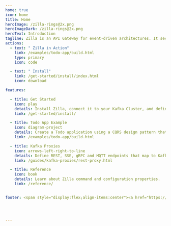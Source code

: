 ```yaml
---
home: true
icon: home
title: Home
heroImage: /zilla-rings@2x.png
heroImageDark: /zilla-rings@2x.png
heroText: Introduction
tagline: Zilla is an API Gateway for event-driven architectures. It securely interfaces web apps, IoT clients, and microservices to Apache Kafka® via declaratively defined API endpoints.
actions:
  - text: " Zilla in Action"
    link: /examples/todo-app/build.html
    type: primary
    icon: code

  - text: " Install"
    link: /get-started/install/index.html
    icon: download

features:

  - title: Get Started
    icon: play
    details: Install Zilla, connect it to your Kafka Cluster, and define your first API endpoints.
    link: /get-started/install/

  - title: Todo App Example
    icon: diagram-project
    details: Create a Todo application using a CQRS design pattern that's backed by Apache Kafka and Zilla.
    link: /examples/todo-app/build.html

  - title: Kafka Proxies
    icon: arrows-left-right-to-line
    details: Define REST, SSE, gRPC and MQTT endpoints that map to Kafka topic streams.
    link: /guides/kafka-proxies/rest-proxy.html

  - title: Reference
    icon: book
    details: Learn about Zilla command and configuration properties.
    link: /reference/


footer: <span style="display:flex;align-items:center"><a href="https://www.aklivity.io"><img src="aklivity-logo@2x.png" height="30" alt="aklivity" style="padding-right:25px"></a> <a href="https://github.com/aklivity/zilla"><i class="fa-brands fa-github" style="font-size:22px;padding-right:6px"></i></a> <a href="https://www.linkedin.com/company/aklivity/"><i class="fa-brands fa-linkedin" style="font-size:22px;padding-right:6px"></i></a> <a href="https://www.aklivity.io/slack"><i class="fa-brands fa-slack" style="font-size:25px;padding-right:6px"></i></a> <a href="https://www.twitter.com/aklivityinc"><i class="fa-brands fa-twitter" style="font-size:22px"></i></a></span>




---
```

